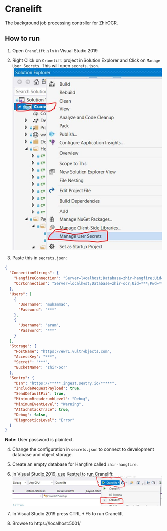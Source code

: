 # Cranelift
The background job processing controller for ZhirOCR.

## How to run

1. Open `Cranelift.sln` in Visual Studio 2019
2. Right Click on `Cranelift` project in Solution Explorer and Click on `Manage User Secrets`. This will open `secrets.json`.
   ![user-secrets](./docs/images/user-secrets.jpg)

3. Paste this in `secrets.json`:

```json
{
  "ConnectionStrings": {
    "HangfireConnection": "Server=localhost;Database=zhir-hangfire;Uid=***;Pwd=***;Allow User Variables=True;CharSet=utf8;",
    "OcrConnection": "Server=localhost;Database=zhir-ocr;Uid=***;Pwd=***;CharSet=utf8;"
  },
  "Users": [
    {
      "Username": "muhammad",
      "Password": "***"
    },
    {
      "Username": "aram",
      "Password": "***"
    }
  ],
  "Storage": {
    "HostName": "https://ewr1.vultrobjects.com",
    "AccessKey": "***",
    "Secret": "***",
    "BucketName": "zhir-ocr"
  },
  "Sentry": {
    "Dsn": "https://*****.ingest.sentry.io/*****",
    "IncludeRequestPayload": true,
    "SendDefaultPii": true,
    "MinimumBreadcrumbLevel": "Debug",
    "MinimumEventLevel": "Warning",
    "AttachStackTrace": true,
    "Debug": false,
    "DiagnosticsLevel": "Error"
  }
}
```

**Note:** User password is plaintext.

4. Change the configuration in `secrets.json` to connect to development database and object storage.

5. Create an empty database for Hangfire called `zhir-hangfire`.

6. In Visual Studio 2019, use Kestrel to run Cranelift:
   ![run-configuration](./docs/images/run-configuration.jpg)

7. In Visual Studio 2019 press CTRL + F5 to run Cranelift

8. Browse to https://localhost:5001/
